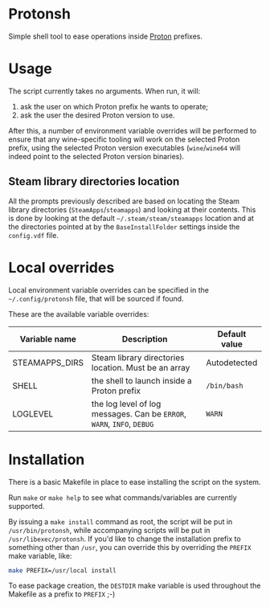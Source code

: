 # Protonsh

Simple shell tool to ease operations inside [Proton] prefixes.

# Usage

The script currently takes no arguments. When run, it will:

 1. ask the user on which Proton prefix he wants to operate;
 2. ask the user the desired Proton version to use.

After this, a number of environment variable overrides will be performed to
ensure that any wine-specific tooling will work on the selected Proton prefix,
using the selected Proton version executables (`wine`/`wine64` will indeed point
to the selected Proton version binaries).

## Steam library directories location

All the prompts previously described are based on locating the Steam library
directories (`SteamApps`/`steamapps`) and looking at their contents.
This is done by looking at the default `~/.steam/steam/steamapps` location and
at the directories pointed at by the `BaseInstallFolder` settings inside the
`config.vdf` file.

# Local overrides

Local environment variable overrides can be specified in the `~/.config/protonsh`
file, that will be sourced if found.

These are the available variable overrides:

| Variable name | Description | Default value |
|---------------|-------------| --------------|
| STEAMAPPS_DIRS | Steam library directories location. Must be an array | Autodetected |
| SHELL | the shell to launch inside a Proton prefix | `/bin/bash` |
| LOGLEVEL | the log level of log messages. Can be `ERROR`, `WARN`, `INFO`, `DEBUG` | `WARN` |



[Proton]: https://github.com/ValveSoftware/Proton

# Installation

There is a basic Makefile in place to ease installing the script on the system.

Run `make` or `make help` to see what commands/variables are currently
supported.

By issuing a `make install` command as root, the script will be put in
`/usr/bin/protonsh`, while accompanying scripts will be put in `/usr/libexec/protonsh`.
If you'd like to change the installation prefix to something other than `/usr`,
you can override this by overriding the `PREFIX` make variable, like:

```sh
make PREFIX=/usr/local install
```

To ease package creation, the `DESTDIR` make variable is used throughout the
Makefile as a prefix to `PREFIX` ;-)
